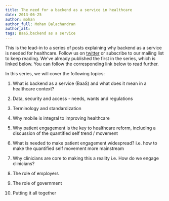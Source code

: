 ```yaml
---
title: The need for a backend as a service in healthcare
date: 2013-06-25
author: mohan
author_full: Mohan Balachandran
author_alt:
tags: BaaS,backend as a service
---
```


This is the lead-in to a series of posts explaining why backend as a service is needed for healthcare. Follow us on [twitter](https://twitter.com/catalyzeio) or subscribe to our mailing list to keep reading. We've already published the first in the series, which is linked below. You can follow the corresponding link below to read further.

In this series, we will cover the following topics:

1. What is backend as a service (BaaS) and what does it mean in a healthcare context?

2. Data, security and access - needs, wants and regulations

3. Terminology and standardization

4. Why mobile is integral to improving healthcare

5. Why patient engagement is the key to healthcare reform, including a discussion of the quantified self trend / movement

6. What is needed to make patient engagement widespread? i.e. how to make the quantified self movement more mainstream

7. Why clinicians are core to making this a reality i.e. How do we engage clinicians?

8. The role of employers

9. The role of government

10. Putting it all together